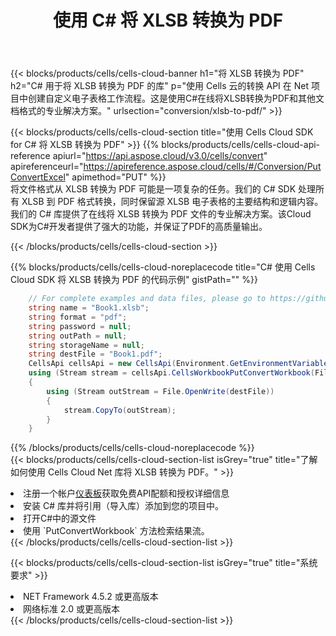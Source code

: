 ﻿---
title: 使用 C# 将 XLSB 转换为 PDF
description: 利用Aspose.Cells Cloud SDK for C#将XLSB格式文件转换为PDF格式文件。
kwords: Excel, Convert XLSB to PDF, REST, C#
howto: How to convert XLSB to PDF using Aspose.Cells Cloud C# library.
---
{{< blocks/products/cells/cells-cloud-banner h1="将 XLSB 转换为 PDF" h2="C# 用于将 XLSB 转换为 PDF 的库" p="使用 Cells 云的转换 API 在 Net 项目中创建自定义电子表格工作流程。这是使用C#在线将XLSB转换为PDF和其他文档格式的专业解决方案。" urlsection="conversion/xlsb-to-pdf/" >}}

{{< blocks/products/cells/cells-cloud-section title="使用 Cells Cloud SDK for C# 将 XLSB 转换为 PDF" >}}
{{% blocks/products/cells/cells-cloud-api-reference apiurl="https://api.aspose.cloud/v3.0/cells/convert" apireferenceurl="https://apireference.aspose.cloud/cells/#/Conversion/PutConvertExcel" apimethod="PUT" %}}
<br/>
将文件格式从 XLSB 转换为 PDF 可能是一项复杂的任务。我们的 C# SDK 处理所有 XLSB 到 PDF 格式转换，同时保留源 XLSB 电子表格的主要结构和逻辑内容。我们的 C# 库提供了在线将 XLSB 转换为 PDF 文件的专业解决方案。该Cloud SDK为C#开发者提供了强大的功能，并保证了PDF的高质量输出。

{{< /blocks/products/cells/cells-cloud-section >}}

{{% blocks/products/cells/cells-cloud-noreplacecode title="C# 使用 Cells Cloud SDK 将 XLSB 转换为 PDF 的代码示例" gistPath="" %}}
 
```cs
    // For complete examples and data files, please go to https://github.com/aspose-cells-cloud/aspose-cells-cloud-dotnet/
    string name = "Book1.xlsb";
    string format = "pdf";
    string password = null;
    string outPath = null;
    string storageName = null;
    string destFile = "Book1.pdf";
    CellsApi cellsApi = new CellsApi(Environment.GetEnvironmentVariable("ProductClientId"), Environment.GetEnvironmentVariable("ProductClientSecret"));
    using (Stream stream = cellsApi.CellsWorkbookPutConvertWorkbook(File.OpenRead(name), format, password, outPath, storageName))
    {
        using (Stream outStream = File.OpenWrite(destFile))
        {
            stream.CopyTo(outStream);
        }
    }
```
 
{{% /blocks/products/cells/cells-cloud-noreplacecode %}}
<br/>
{{< blocks/products/cells/cells-cloud-section-list isGrey="true" title="了解如何使用 Cells Cloud Net 库将 XLSB 转换为 PDF。" >}}
<li>注册一个帐户<a href="https://dashboard.aspose.cloud/">仪表板</a>获取免费API配额和授权详细信息</li>
<li>安装 C# 库并将引用（导入库）添加到您的项目中。</li>
<li>打开C#中的源文件</li>
<li>使用 `PutConvertWorkbook` 方法检索结果流。</li>
{{< /blocks/products/cells/cells-cloud-section-list >}}

{{< blocks/products/cells/cells-cloud-section-list isGrey="true" title="系统要求" >}}
<li>NET Framework 4.5.2 或更高版本</li>
<li>网络标准 2.0 或更高版本</li>
{{< /blocks/products/cells/cells-cloud-section-list >}}
